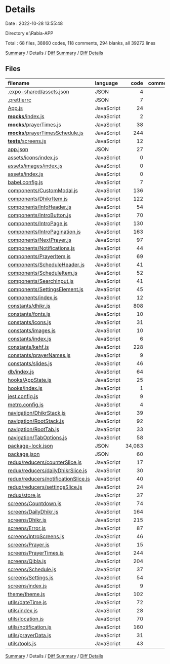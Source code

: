 # Details

Date : 2022-10-28 13:55:48

Directory e:\\Rabia-APP

Total : 68 files,  38860 codes, 118 comments, 294 blanks, all 39272 lines

[Summary](results.md) / Details / [Diff Summary](diff.md) / [Diff Details](diff-details.md)

## Files
| filename | language | code | comment | blank | total |
| :--- | :--- | ---: | ---: | ---: | ---: |
| [.expo-shared/assets.json](/.expo-shared/assets.json) | JSON | 4 | 0 | 1 | 5 |
| [.prettierrc](/.prettierrc) | JSON | 7 | 0 | 1 | 8 |
| [App.js](/App.js) | JavaScript | 24 | 0 | 5 | 29 |
| [__mocks__/index.js](/__mocks__/index.js) | JavaScript | 2 | 0 | 2 | 4 |
| [__mocks__/prayerTimes.js](/__mocks__/prayerTimes.js) | JavaScript | 38 | 0 | 2 | 40 |
| [__mocks__/prayerTimesSchedule.js](/__mocks__/prayerTimesSchedule.js) | JavaScript | 244 | 0 | 1 | 245 |
| [__tests__/screens.js](/__tests__/screens.js) | JavaScript | 12 | 2 | 2 | 16 |
| [app.json](/app.json) | JSON | 27 | 17 | 0 | 44 |
| [assets/icons/index.js](/assets/icons/index.js) | JavaScript | 0 | 0 | 1 | 1 |
| [assets/images/index.js](/assets/images/index.js) | JavaScript | 0 | 0 | 1 | 1 |
| [assets/index.js](/assets/index.js) | JavaScript | 0 | 0 | 1 | 1 |
| [babel.config.js](/babel.config.js) | JavaScript | 7 | 0 | 1 | 8 |
| [components/CustomModal.js](/components/CustomModal.js) | JavaScript | 136 | 1 | 4 | 141 |
| [components/DhikrItem.js](/components/DhikrItem.js) | JavaScript | 122 | 1 | 3 | 126 |
| [components/InfoHeader.js](/components/InfoHeader.js) | JavaScript | 54 | 0 | 5 | 59 |
| [components/IntroButton.js](/components/IntroButton.js) | JavaScript | 70 | 0 | 8 | 78 |
| [components/IntroPage.js](/components/IntroPage.js) | JavaScript | 130 | 1 | 6 | 137 |
| [components/IntroPagination.js](/components/IntroPagination.js) | JavaScript | 163 | 0 | 12 | 175 |
| [components/NextPrayer.js](/components/NextPrayer.js) | JavaScript | 97 | 1 | 3 | 101 |
| [components/Notifications.js](/components/Notifications.js) | JavaScript | 44 | 13 | 9 | 66 |
| [components/PrayerItem.js](/components/PrayerItem.js) | JavaScript | 69 | 1 | 4 | 74 |
| [components/ScheduleHeader.js](/components/ScheduleHeader.js) | JavaScript | 41 | 2 | 4 | 47 |
| [components/ScheduleItem.js](/components/ScheduleItem.js) | JavaScript | 52 | 3 | 3 | 58 |
| [components/SearchInput.js](/components/SearchInput.js) | JavaScript | 41 | 0 | 4 | 45 |
| [components/SettingsElement.js](/components/SettingsElement.js) | JavaScript | 45 | 0 | 3 | 48 |
| [components/index.js](/components/index.js) | JavaScript | 12 | 0 | 1 | 13 |
| [constants/dhikr.js](/constants/dhikr.js) | JavaScript | 808 | 0 | 1 | 809 |
| [constants/fonts.js](/constants/fonts.js) | JavaScript | 10 | 0 | 1 | 11 |
| [constants/icons.js](/constants/icons.js) | JavaScript | 31 | 0 | 1 | 32 |
| [constants/images.js](/constants/images.js) | JavaScript | 10 | 0 | 1 | 11 |
| [constants/index.js](/constants/index.js) | JavaScript | 6 | 0 | 1 | 7 |
| [constants/kehf.js](/constants/kehf.js) | JavaScript | 228 | 0 | 1 | 229 |
| [constants/prayerNames.js](/constants/prayerNames.js) | JavaScript | 9 | 9 | 3 | 21 |
| [constants/slides.js](/constants/slides.js) | JavaScript | 46 | 0 | 2 | 48 |
| [db/index.js](/db/index.js) | JavaScript | 64 | 11 | 9 | 84 |
| [hooks/AppState.js](/hooks/AppState.js) | JavaScript | 25 | 2 | 6 | 33 |
| [hooks/index.js](/hooks/index.js) | JavaScript | 1 | 0 | 1 | 2 |
| [jest.config.js](/jest.config.js) | JavaScript | 9 | 0 | 1 | 10 |
| [metro.config.js](/metro.config.js) | JavaScript | 4 | 0 | 4 | 8 |
| [navigation/DhikrStack.js](/navigation/DhikrStack.js) | JavaScript | 39 | 0 | 5 | 44 |
| [navigation/RootStack.js](/navigation/RootStack.js) | JavaScript | 92 | 0 | 5 | 97 |
| [navigation/RootTab.js](/navigation/RootTab.js) | JavaScript | 33 | 0 | 4 | 37 |
| [navigation/TabOptions.js](/navigation/TabOptions.js) | JavaScript | 58 | 2 | 2 | 62 |
| [package-lock.json](/package-lock.json) | JSON | 34,083 | 0 | 1 | 34,084 |
| [package.json](/package.json) | JSON | 60 | 0 | 1 | 61 |
| [redux/reducers/counterSlice.js](/redux/reducers/counterSlice.js) | JavaScript | 17 | 1 | 3 | 21 |
| [redux/reducers/dailyDhikrSlice.js](/redux/reducers/dailyDhikrSlice.js) | JavaScript | 30 | 0 | 4 | 34 |
| [redux/reducers/notificationSlice.js](/redux/reducers/notificationSlice.js) | JavaScript | 40 | 1 | 5 | 46 |
| [redux/reducers/settingsSlice.js](/redux/reducers/settingsSlice.js) | JavaScript | 24 | 0 | 4 | 28 |
| [redux/store.js](/redux/store.js) | JavaScript | 37 | 2 | 7 | 46 |
| [screens/Countdown.js](/screens/Countdown.js) | JavaScript | 74 | 0 | 6 | 80 |
| [screens/DailyDhikr.js](/screens/DailyDhikr.js) | JavaScript | 164 | 9 | 14 | 187 |
| [screens/Dhikr.js](/screens/Dhikr.js) | JavaScript | 215 | 5 | 8 | 228 |
| [screens/Error.js](/screens/Error.js) | JavaScript | 87 | 1 | 4 | 92 |
| [screens/IntroScreens.js](/screens/IntroScreens.js) | JavaScript | 46 | 2 | 9 | 57 |
| [screens/Prayer.js](/screens/Prayer.js) | JavaScript | 15 | 0 | 5 | 20 |
| [screens/PrayerTimes.js](/screens/PrayerTimes.js) | JavaScript | 244 | 6 | 11 | 261 |
| [screens/Qibla.js](/screens/Qibla.js) | JavaScript | 204 | 2 | 15 | 221 |
| [screens/Schedule.js](/screens/Schedule.js) | JavaScript | 37 | 0 | 6 | 43 |
| [screens/Settings.js](/screens/Settings.js) | JavaScript | 54 | 0 | 4 | 58 |
| [screens/index.js](/screens/index.js) | JavaScript | 9 | 0 | 2 | 11 |
| [theme/theme.js](/theme/theme.js) | JavaScript | 102 | 6 | 11 | 119 |
| [utils/dateTime.js](/utils/dateTime.js) | JavaScript | 72 | 6 | 12 | 90 |
| [utils/index.js](/utils/index.js) | JavaScript | 28 | 0 | 1 | 29 |
| [utils/location.js](/utils/location.js) | JavaScript | 70 | 5 | 10 | 85 |
| [utils/notification.js](/utils/notification.js) | JavaScript | 160 | 4 | 8 | 172 |
| [utils/prayerData.js](/utils/prayerData.js) | JavaScript | 31 | 1 | 4 | 36 |
| [utils/tools.js](/utils/tools.js) | JavaScript | 43 | 1 | 4 | 48 |

[Summary](results.md) / Details / [Diff Summary](diff.md) / [Diff Details](diff-details.md)
